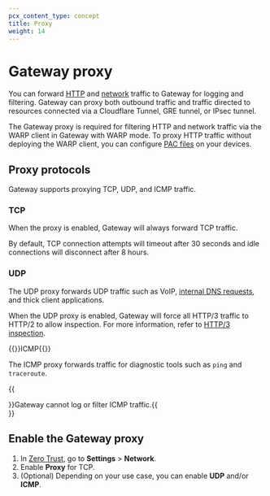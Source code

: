 ```yaml
---
pcx_content_type: concept
title: Proxy
weight: 14
---
```


# Gateway proxy

You can forward [HTTP](/cloudflare-one/policies/gateway/initial-setup/http/) and [network](/cloudflare-one/policies/gateway/initial-setup/network/) traffic to Gateway for logging and filtering. Gateway can proxy both outbound traffic and traffic directed to resources connected via a Cloudflare Tunnel, GRE tunnel, or IPsec tunnel.

The Gateway proxy is required for filtering HTTP and network traffic via the WARP client in Gateway with WARP mode. To proxy HTTP traffic without deploying the WARP client, you can configure [PAC files](/cloudflare-one/connections/connect-devices/agentless/pac-files/) on your devices.

## Proxy protocols

Gateway supports proxying TCP, UDP, and ICMP traffic.

### TCP

When the proxy is enabled, Gateway will always forward TCP traffic.

By default, TCP connection attempts will timeout after 30 seconds and idle connections will disconnect after 8 hours.

### UDP

The UDP proxy forwards UDP traffic such as VoIP, [internal DNS requests](/cloudflare-one/connections/connect-networks/private-net/private-hostnames-ips/), and thick client applications.

When the UDP proxy is enabled, Gateway will force all HTTP/3 traffic to HTTP/2 to allow inspection. For more information, refer to [HTTP/3 inspection](/cloudflare-one/policies/gateway/http-policies/http3/).

{{<beta heading="h3">}}ICMP{{</beta>}}

The ICMP proxy forwards traffic for diagnostic tools such as `ping` and `traceroute`.

{{<Aside type="warning" header="Limitation">}}Gateway cannot log or filter ICMP traffic.{{</Aside>}}

## Enable the Gateway proxy

1. In [Zero Trust](https://one.dash.cloudflare.com), go to **Settings** > **Network**.
2. Enable **Proxy** for TCP.
3. (Optional) Depending on your use case, you can enable **UDP** and/or **ICMP**.
